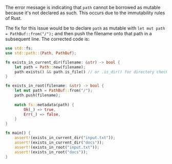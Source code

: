 The error message is indicating that `path` cannot be borrowed as mutable because it's not declared as such. This occurs due to the immutability rules of Rust. 

The fix for this issue would be to declare `path` as mutable with `let mut path = PathBuf::from("/");` and then push the filename onto that path in a subsequent line. The corrected code is:

```rs
use std::fs;
use std::path::{Path, PathBuf};

fn exists_in_current_dir(filename: &str) -> bool {
    let path = Path::new(filename);
    path.exists() && path.is_file() // or .is_dir() for directory check
}

fn exists_in_root(filename: &str) -> bool {
    let mut path = PathBuf::from("/"); 
    path.push(filename);  
    
    match fs::metadata(path) {
        Ok(_) => true,  
        Err(_) => false, 
    }
}

fn main() {
    assert!(exists_in_current_dir("input.txt"));
    assert!(exists_in_current_dir("docs"));
    assert!(exists_in_root("input.txt"));
    assert!(exists_in_root("docs"));
}
```

